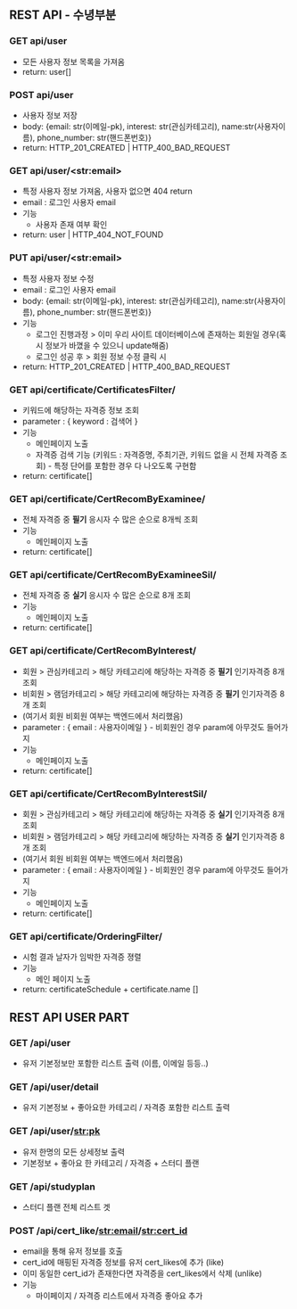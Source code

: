 ## REST API - 수녕부분 

### GET api/user

- 모든 사용자 정보 목록을 가져옴
- return: user[]



### POST api/user

- 사용자 정보 저장
- body: {email: str(이메일-pk), interest: str(관심카테고리), name:str(사용자이름), phone_number: str(핸드폰번호)}
- return: HTTP_201_CREATED | HTTP_400_BAD_REQUEST



### GET api/user/\<str:email>

- 특정 사용자 정보 가져옴, 사용자 없으면 404 return
- email : 로그인 사용자 email
- 기능 
  - 사용자 존재 여부 확인
- return: user | HTTP_404_NOT_FOUND



### PUT api/user/\<str:email>

- 특정 사용자 정보 수정
- email : 로그인 사용자 email
- body: {email: str(이메일-pk), interest: str(관심카테고리), name:str(사용자이름), phone_number: str(핸드폰번호)}
- 기능
  - 로그인 진행과정 > 이미 우리 사이트 데이터베이스에 존재하는 회원일 경우(혹시 정보가 바꼈을 수 있으니 update해줌)
  - 로그인 성공 후 > 회원 정보 수정 클릭 시
- return: HTTP_201_CREATED | HTTP_400_BAD_REQUEST





### GET api/certificate/CertificatesFilter/

- 키워드에 해당하는 자격증 정보 조회
- parameter : { keyword : 검색어 }
- 기능 
  - 메인페이지 노출
  - 자격증 검색 기능 (키워드 : 자격증명, 주최기관, 키워드 없을 시 전체 자격증 조회)
          - 특정 단어를 포함한 경우 다 나오도록 구현함
- return: certificate[]



### GET api/certificate/CertRecomByExaminee/

- 전체 자격증 중 **필기** 응시자 수 많은 순으로 8개씩 조회
- 기능
  - 메인페이지 노출
- return: certificate[]



### GET api/certificate/CertRecomByExamineeSil/

- 전체 자격증 중 **실기** 응시자 수 많은 순으로 8개 조회
- 기능
  - 메인페이지 노출
- return: certificate[]



### GET api/certificate/CertRecomByInterest/

- 회원 > 관심카테고리 > 해당 카테고리에 해당하는 자격증 중 **필기** 인기자격증 8개 조회
- 비회원 > 램덤카테고리 > 해당 카테고리에 해당하는 자격증 중 **필기** 인기자격증 8개 조회
- (여기서 회원 비회원 여부는 백엔드에서 처리했음)
- parameter : { email : 사용자이메일 } - 비회원인 경우 param에 아무것도 들어가지 
- 기능 
  - 메인페이지 노출
- return: certificate[]



### GET api/certificate/CertRecomByInterestSil/

- 회원 > 관심카테고리 > 해당 카테고리에 해당하는 자격증 중 **실기** 인기자격증 8개 조회
- 비회원 > 램덤카테고리 > 해당 카테고리에 해당하는 자격증 중 **실기** 인기자격증 8개 조회
- (여기서 회원 비회원 여부는 백엔드에서 처리했음)
- parameter : { email : 사용자이메일 } - 비회원인 경우 param에 아무것도 들어가지 
- 기능 
  - 메인페이지 노출
- return: certificate[]



### GET api/certificate/OrderingFilter/

- 시험 결과 날자가 임박한 자격증 졍렬
- 기능
  - 메인 페이지 노출
- return: certificateSchedule + certificate.name []



## REST API USER PART 

### GET /api/user
- 유저 기본정보만 포함한 리스트 출력 (이름, 이메일 등등..)

### GET /api/user/detail
- 유저 기본정보 + 좋아요한 카테고리 / 자격증 포함한 리스트 출력

### GET /api/user/<str:pk>
- 유저 한명의 모든 상세정보 출력
- 기본정보 + 좋아요 한 카테고리 / 자격증 + 스터디 플랜

### GET /api/studyplan
- 스터디 플랜 전체 리스트 겟

### POST /api/cert_like/<str:email>/<str:cert_id>
- email을 통해 유저 정보를 호출
- cert_id에 매핑된 자격증 정보를 유저 cert_likes에 추가 (like)
- 이미 동일한 cert_id가 존재한다면 자격증을 cert_likes에서 삭제 (unlike)
- 기능
  - 마이페이지 / 자격증 리스트에서 자격증 좋아요 추가
